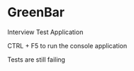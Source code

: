# GreenBar
Interview Test Application

CTRL + F5 to run the console application

Tests are still failing
